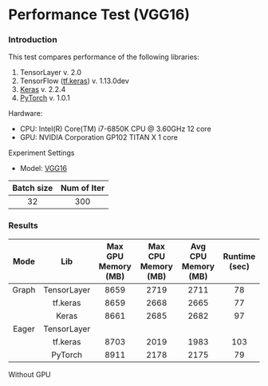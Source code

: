 # Performance Test (VGG16)

### Introduction

This test compares performance of the following libraries:
1. TensorLayer v. 2.0
2. TensorFlow ([tf.keras](https://www.tensorflow.org/api_docs/python/tf/keras)) v. 1.13.0dev
3. [Keras](https://keras.io) v. 2.2.4
4. [PyTorch](https://pytorch.org) v. 1.0.1

Hardware: 
- CPU: Intel(R) Core(TM) i7-6850K CPU @ 3.60GHz 12 core
- GPU: NVIDIA Corporation GP102 TITAN X 1 core

Experiment Settings
- Model: [VGG16](http://www.robots.ox.ac.uk/~vgg/research/very_deep/)


| Batch size | Num of Iter |
| :--------: | :---------: |
| 32 | 300 |


### Results


| Mode | Lib | Max GPU Memory (MB) | Max CPU Memory (MB) | Avg CPU Memory (MB) | Runtime (sec) |
| :----: | :----: | :---------:| :--------: | :------: |  :------: |
| Graph | TensorLayer | 8659 | 2719 | 2711 | 78 |
|       | tf.keras    | 8659 | 2668 | 2665 | 77 |
|       | Keras       | 8661 | 2685 | 2682 | 97 |
| Eager | TensorLayer | | | ||
|       | tf.keras    | 8703 | 2019 | 1983 | 103 |
|       | PyTorch     | 8911 | 2178 | 2175 | 79  |

Without GPU
